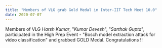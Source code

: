 ```yaml
---
title: "Members of VLG grab Gold Medal in Inter-IIT Tech Meet 10.0"
date: 2020-07-07
---
```


Members of VLG *Harsh Kumar*, "*Kumar Devesh*", "*Sarthak Gupta*", participated in the High Prep Event - "Bosch model extraction attack for video classification" and grabbed GOLD Medal. Congratulations !!

